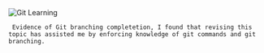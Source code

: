 <img src="C:\Users\infam\Desktop\Coding_Snippets\img1.PNG" alt="Git Learning">

     Evidence of Git branching completetion, I found that revising this topic has assisted me by enforcing knowledge of git commands and git branching.